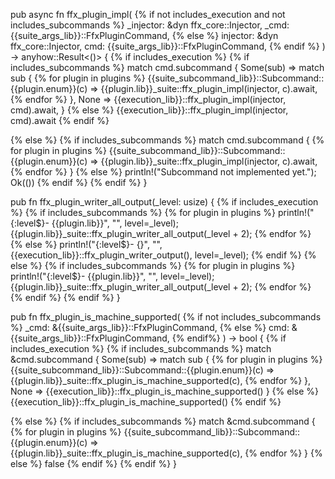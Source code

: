 pub async fn ffx_plugin_impl(
{% if not includes_execution and not includes_subcommands %}
  _injector: &dyn ffx_core::Injector,
  _cmd: {{suite_args_lib}}::FfxPluginCommand,
{% else %}
  injector: &dyn ffx_core::Injector,
  cmd: {{suite_args_lib}}::FfxPluginCommand,
{% endif %}
) -> anyhow::Result<()>
{
{% if includes_execution %}
{% if includes_subcommands %}
  match cmd.subcommand {
      Some(sub) => match sub {
{% for plugin in plugins %}
        {{suite_subcommand_lib}}::Subcommand::{{plugin.enum}}(c) => {{plugin.lib}}_suite::ffx_plugin_impl(injector, c).await,
{% endfor %}
      },
      None => {{execution_lib}}::ffx_plugin_impl(injector, cmd).await,
    }
{% else %}
  {{execution_lib}}::ffx_plugin_impl(injector, cmd).await
{% endif %}

{% else %}
{% if includes_subcommands %}
    match cmd.subcommand {
{% for plugin in plugins %}
      {{suite_subcommand_lib}}::Subcommand::{{plugin.enum}}(c) => {{plugin.lib}}_suite::ffx_plugin_impl(injector, c).await,
{% endfor %}
    }
{% else %}
    println!("Subcommand not implemented yet.");
    Ok(())
{% endif %}
{% endif %}
}

pub fn ffx_plugin_writer_all_output(_level: usize) {
{% if includes_execution %}
{% if includes_subcommands %}
{% for plugin in plugins %}
  println!("{:level$}- {{plugin.lib}}", "", level=_level);
  {{plugin.lib}}_suite::ffx_plugin_writer_all_output(_level + 2);
{% endfor %}
{% else %}
  println!("{:level$}- {}", "", {{execution_lib}}::ffx_plugin_writer_output(), level=_level);
{% endif %}
{% else %}
{% if includes_subcommands %}
{% for plugin in plugins %}
  println!("{:level$}- {{plugin.lib}}", "", level=_level);
  {{plugin.lib}}_suite::ffx_plugin_writer_all_output(_level + 2);
{% endfor %}
{% endif %}
{% endif %}
}

pub fn ffx_plugin_is_machine_supported(
{% if not includes_subcommands %}
  _cmd: &{{suite_args_lib}}::FfxPluginCommand,
{% else %}
  cmd: &{{suite_args_lib}}::FfxPluginCommand,
{% endif%}
) -> bool {
{% if includes_execution %}
{% if includes_subcommands %}
  match &cmd.subcommand {
      Some(sub) => match sub {
{% for plugin in plugins %}
        {{suite_subcommand_lib}}::Subcommand::{{plugin.enum}}(c) => {{plugin.lib}}_suite::ffx_plugin_is_machine_supported(c),
{% endfor %}
      },
      None => {{execution_lib}}::ffx_plugin_is_machine_supported()
    }
{% else %}
  {{execution_lib}}::ffx_plugin_is_machine_supported()
{% endif %}

{% else %}
{% if includes_subcommands %}
    match &cmd.subcommand {
{% for plugin in plugins %}
      {{suite_subcommand_lib}}::Subcommand::{{plugin.enum}}(c) => {{plugin.lib}}_suite::ffx_plugin_is_machine_supported(c),
{% endfor %}
    }
{% else %}
    false
{% endif %}
{% endif %}
}
